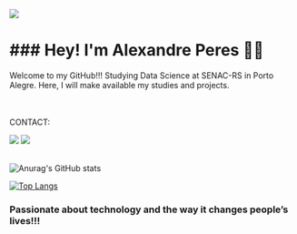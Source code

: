 ![](https://komarev.com/ghpvc/?username=alexandrep23)
<h1>### Hey! I'm Alexandre Peres 👋👋</h1>
Welcome to my GitHub!!!
Studying Data Science at SENAC-RS in Porto Alegre. Here, I will make available my studies and projects.<br>
<br>
   

</div><br>

CONTACT:
<br>
<div align="left">
  <a href="https://www.linkedin.com/in/alexandre-peres-a085b9a6/" target="_blank"><img src="https://img.shields.io/badge/LinkedIn-0077B5?style=for-the-badge&logo=linkedin&logoColor=white"></a>

<a href="algperes@gmail.com">
    <img src="https://img.shields.io/badge/Gmail-D14836?style=for-the-badge&logo=gmail&logoColor=white"></a>
</div><br>

![Anurag's GitHub stats](https://github-readme-stats.vercel.app/api?username=alexandrep23&show_icons=true&theme=dracula)

[![Top Langs](https://github-readme-stats.vercel.app/api/top-langs/?username=anuraghazra)](https://github.com/anuraghazra/github-readme-stats)


<h3>Passionate about technology and the way it changes people’s lives!!!</h3>
